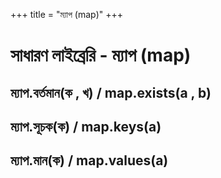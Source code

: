 +++
title = "ম্যাপ (map)"
+++

# সাধারণ লাইব্রেরি - ম্যাপ (map)

## ম্যাপ.বর্তমান(ক , খ) / map.exists(a , b)
## ম্যাপ.সূচক(ক) / map.keys(a)
## ম্যাপ.মান(ক) / map.values(a)
